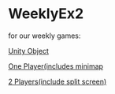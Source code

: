 # WeeklyEx2

for our weekly games:

  [Unity Object](https://edenxhadar.itch.io/unity-objects)
  
  [One Player(includes minimap](https://edenxhadar.itch.io/one-player-gameinclude-minimap)
  
  [2 Players(include split screen)](https://edenxhadar.itch.io/2-players-game)
